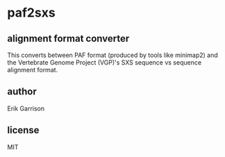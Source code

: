 # paf2sxs
## alignment format converter

This converts between PAF format (produced by tools like minimap2) and the Vertebrate Genome Project (VGP)'s SXS sequence vs sequence alignment format.

## author

Erik Garrison

## license

MIT
